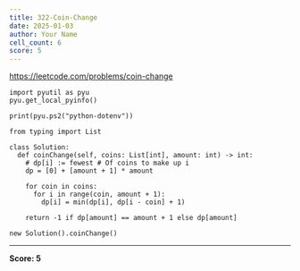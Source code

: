 ```yaml
---
title: 322-Coin-Change
date: 2025-01-03
author: Your Name
cell_count: 6
score: 5
---
```


https://leetcode.com/problems/coin-change


```
import pyutil as pyu
pyu.get_local_pyinfo()
```


```
print(pyu.ps2("python-dotenv"))
```


```
from typing import List
```


```
class Solution:
  def coinChange(self, coins: List[int], amount: int) -> int:
    # dp[i] := fewest # Of coins to make up i
    dp = [0] + [amount + 1] * amount

    for coin in coins:
      for i in range(coin, amount + 1):
        dp[i] = min(dp[i], dp[i - coin] + 1)

    return -1 if dp[amount] == amount + 1 else dp[amount]
```


```
new Solution().coinChange()
```


---
**Score: 5**